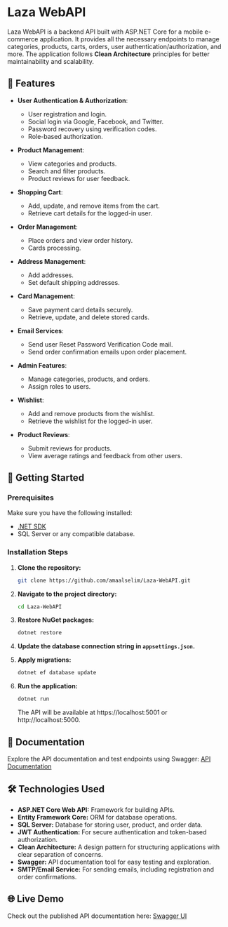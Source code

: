 # Laza WebAPI

Laza WebAPI is a backend API built with ASP.NET Core for a mobile e-commerce application. It provides all the necessary endpoints to manage categories, products, carts, orders, user authentication/authorization, and more. The application follows **Clean Architecture** principles for better maintainability and scalability.

## 🌟 Features

- **User Authentication & Authorization**:
  - User registration and login.
  - Social login via Google, Facebook, and Twitter.
  - Password recovery using verification codes.
  - Role-based authorization.

- **Product Management**:
  - View categories and products.
  - Search and filter products.
  - Product reviews for user feedback.

- **Shopping Cart**:
  - Add, update, and remove items from the cart.
  - Retrieve cart details for the logged-in user.

- **Order Management**:
  - Place orders and view order history.
  - Cards processing.

- **Address Management**:
  - Add addresses.
  - Set default shipping addresses.

- **Card Management**:
  - Save payment card details securely.
  - Retrieve, update, and delete stored cards.

- **Email Services**:
  - Send user Reset Password Verification Code mail.
  - Send order confirmation emails upon order placement.

- **Admin Features**:
  - Manage categories, products, and orders.
  - Assign roles to users.

- **Wishlist**:
  - Add and remove products from the wishlist.
  - Retrieve the wishlist for the logged-in user.

- **Product Reviews**:
  - Submit reviews for products.
  - View average ratings and feedback from other users.

## 🚀 Getting Started

### Prerequisites
Make sure you have the following installed:
- [.NET SDK](https://dotnet.microsoft.com/download)
- SQL Server or any compatible database.

### Installation Steps

1. **Clone the repository:**
    ```bash
    git clone https://github.com/amaalselim/Laza-WebAPI.git
    ```

2. **Navigate to the project directory:**
    ```bash
    cd Laza-WebAPI
    ```

3. **Restore NuGet packages:**
    ```bash
    dotnet restore
    ```

4. **Update the database connection string in `appsettings.json`.**

5. **Apply migrations:**
    ```bash
    dotnet ef database update
    ```

6. **Run the application:**
    ```bash
    dotnet run
    ```
    The API will be available at https://localhost:5001 or http://localhost:5000.

## 📖 Documentation
Explore the API documentation and test endpoints using Swagger:
[API Documentation](https://laza.runasp.net/swagger/index.html)

## 🛠️ Technologies Used
- **ASP.NET Core Web API:** Framework for building APIs.
- **Entity Framework Core:** ORM for database operations.
- **SQL Server:** Database for storing user, product, and order data.
- **JWT Authentication:** For secure authentication and token-based authorization.
- **Clean Architecture:** A design pattern for structuring applications with clear separation of concerns.
- **Swagger:** API documentation tool for easy testing and exploration.
- **SMTP/Email Service:** For sending emails, including registration and order confirmations.

## 🌐 Live Demo
Check out the published API documentation here: 
[Swagger UI](https://laza.runasp.net/swagger/index.html)
